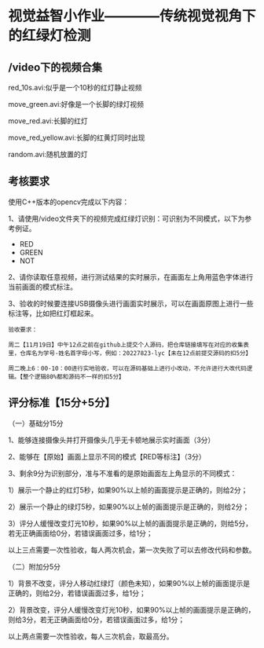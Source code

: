 # 视觉益智小作业————传统视觉视角下的红绿灯检测

## /video下的视频合集

red_10s.avi:似乎是一个10秒的红灯静止视频

move_green.avi:好像是一个长脚的绿灯视频

move_red.avi:长脚的红灯

move_red_yellow.avi:长脚的红黄灯同时出现

random.avi:随机放置的灯

## 考核要求

使用C++版本的opencv完成以下内容：

1、请使用/video文件夹下的视频完成红绿灯识别：可识别为不同模式，以下为参考例证。

- RED
- GREEN
- NOT

2、请你读取任意视频，进行测试结果的实时展示，在画面左上角用蓝色字体进行当前画面的模式标注。

3、验收的时候要连接USB摄像头进行画面实时展示，可以在画面原图上进行一些标注等，比如把红灯框起来。

```
验收要求：

周二【11月19日】中午12点之前在github上提交个人源码，把仓库链接填写在对应的收集表里，仓库名为学号-姓名首字母小写，例如：20227823-lyc【未在12点前提交源码的扣5分】

周二晚上6：00-10：00进行实地验收，可以在源码基础上进行小改动，不允许进行大改代码逻辑。【整个逻辑80%都和源码不一样的扣5分】
```

## 评分标准【15分+5分】

（一）基础分15分

1、能够连接摄像头并打开摄像头几乎无卡顿地展示实时画面（3分）

2、能够在【原始】画面上显示不同的模式【RED等标注】（3分）

3、剩余9分为识别部分，准与不准看的是原始画面左上角显示的不同模式：

1）展示一个静止的红灯5秒，如果90%以上帧的画面提示是正确的，则给2分；

2）展示一个静止的绿灯5秒，如果90%以上帧的画面提示是正确的，则给2分；

3）评分人缓慢改变灯光10秒，如果90%以上帧的画面提示是正确的，则给5分，若无正确画面给0分，若错误画面过多，给1分；

以上三点需要一次性验收，每人两次机会，第一次失败了可以去修改代码和参数。

（二）附加分5分

1）背景不改变，评分人移动红绿灯（颜色未知），如果90%以上帧的画面提示是正确的，则给2分，若错误画面过多，给1分；

2）背景改变，评分人缓慢改变灯光10秒，如果90%以上帧的画面提示是正确的，则给3分，若无正确画面给0分，若错误画面过多，给1分；

以上两点需要一次性验收，每人三次机会，取最高分。


